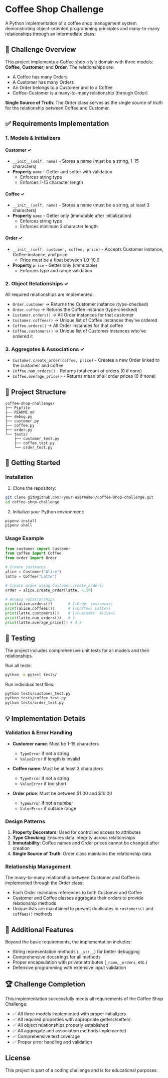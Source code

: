 # Coffee Shop Challenge

A Python implementation of a coffee shop management system demonstrating object-oriented programming principles and many-to-many relationships through an intermediate class.

## 🎯 Challenge Overview

This project implements a Coffee shop-style domain with three models: **Coffee**, **Customer**, and **Order**. The relationships are:

- A Coffee has many Orders
- A Customer has many Orders
- An Order belongs to a Customer and to a Coffee
- Coffee-Customer is a many-to-many relationship (through Order)

**Single Source of Truth**: The Order class serves as the single source of truth for the relationship between Coffee and Customer.

## ✅ Requirements Implementation

### 1. Models & Initializers

#### **Customer** ✓

- `__init__(self, name)` - Stores a name (must be a string, 1-15 characters)
- **Property** `name` - Getter and setter with validation
  - Enforces string type
  - Enforces 1-15 character length

#### **Coffee** ✓

- `__init__(self, name)` - Stores a name (must be a string, at least 3 characters)
- **Property** `name` - Getter only (immutable after initialization)
  - Enforces string type
  - Enforces minimum 3 character length

#### **Order** ✓

- `__init__(self, customer, coffee, price)` - Accepts Customer instance, Coffee instance, and price
  - Price must be a float between 1.0-10.0
- **Property** `price` - Getter only (immutable)
  - Enforces type and range validation

### 2. Object Relationships ✓

All required relationships are implemented:

- `Order.customer` → Returns the Customer instance (type-checked)
- `Order.coffee` → Returns the Coffee instance (type-checked)
- `Customer.orders()` → All Order instances for that customer
- `Customer.coffees()` → Unique list of Coffee instances they've ordered
- `Coffee.orders()` → All Order instances for that coffee
- `Coffee.customers()` → Unique list of Customer instances who've ordered it

### 3. Aggregates & Associations ✓

- `Customer.create_order(coffee, price)` - Creates a new Order linked to the customer and coffee
- `Coffee.num_orders()` - Returns total count of orders (0 if none)
- `Coffee.average_price()` - Returns mean of all order prices (0 if none)

## 📁 Project Structure

```
coffee-shop-challenge/
├── Pipfile
├── README.md
├── debug.py
├── customer.py
├── coffee.py
├── order.py
└── tests/
    ├── customer_test.py
    ├── coffee_test.py
    └── order_test.py
```

## 🚀 Getting Started

### Installation

1. Clone the repository:

```bash
git clone git@github.com:<your-username>/coffee-shop-challenge.git
cd coffee-shop-challenge
```

2. Initialize your Python environment:

```bash
pipenv install
pipenv shell
```

### Usage Example

```python
from customer import Customer
from coffee import Coffee
from order import Order

# Create instances
alice = Customer("Alice")
latte = Coffee("Latte")

# Create order using Customer.create_order()
order = alice.create_order(latte, 4.50)

# Access relationships
print(alice.orders())       # [<Order instance>]
print(alice.coffees())      # [<Coffee: Latte>]
print(latte.customers())    # [<Customer: Alice>]
print(latte.num_orders())   # 1
print(latte.average_price()) # 4.5
```

## 🧪 Testing

The project includes comprehensive unit tests for all models and their relationships.

Run all tests:

```bash
python -m pytest tests/
```

Run individual test files:

```bash
python tests/customer_test.py
python tests/coffee_test.py
python tests/order_test.py
```

## 💡 Implementation Details

### Validation & Error Handling

- **Customer name**: Must be 1-15 characters

  - `TypeError` if not a string
  - `ValueError` if length is invalid

- **Coffee name**: Must be at least 3 characters

  - `TypeError` if not a string
  - `ValueError` if too short

- **Order price**: Must be between $1.00 and $10.00
  - `TypeError` if not a number
  - `ValueError` if outside range

### Design Patterns

1. **Property Decorators**: Used for controlled access to attributes
2. **Type Checking**: Ensures data integrity across relationships
3. **Immutability**: Coffee names and Order prices cannot be changed after creation
4. **Single Source of Truth**: Order class maintains the relationship data

### Relationship Management

The many-to-many relationship between Customer and Coffee is implemented through the Order class:

- Each Order maintains references to both Customer and Coffee
- Customer and Coffee classes aggregate their orders to provide relationship methods
- Unique lists are maintained to prevent duplicates in `customers()` and `coffees()` methods

## 📝 Additional Features

Beyond the basic requirements, the implementation includes:

- String representation methods (`__str__`) for better debugging
- Comprehensive docstrings for all methods
- Proper encapsulation with private attributes (`_name`, `_orders`, etc.)
- Defensive programming with extensive input validation

## 🏆 Challenge Completion

This implementation successfully meets all requirements of the Coffee Shop Challenge:

- ✅ All three models implemented with proper initializers
- ✅ All required properties with appropriate getters/setters
- ✅ All object relationships properly established
- ✅ All aggregate and association methods implemented
- ✅ Comprehensive test coverage
- ✅ Proper error handling and validation

## License

This project is part of a coding challenge and is for educational purposes.
